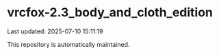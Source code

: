 # vrcfox-2.3_body_and_cloth_edition

Last updated: 2025-07-10 15:11:19

This repository is automatically maintained.
